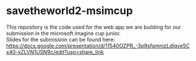# savetheworld2-msimcup

This repository is the code used for the web app we are building for our submission in the microsoft imagine cup junior.  
Slides for the submission can be found here:  
https://docs.google.com/presentation/d/11540OZPR_-3p9sfgmnizLdlqve5Cx40-xZLVN1USN9c/edit?usp=share_link
